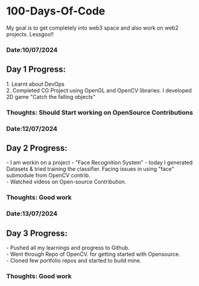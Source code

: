 # 100-Days-Of-Code
My goal is to get completely into web3 space and also work on web2 projects. Lessgoo!!
<h3> Date:10/07/2024</h3>
<h2>Day 1 Progress:</h2>
<p> 1. Learnt about DevOps <br>
2. Completed  CG Project using OpenGL and OpenCV libraries. I developed 2D game "Catch the falling objects" </p>

<h3> Thoughts: Should Start working on OpenSource Contributions</h3>

<h3> Date:12/07/2024</h3>
<h2>Day 2 Progress:</h2>
<p> - I am workin on a project - "Face Recognition System" - today I generated Datasets & tried training the classifier.
Facing issues in using "face" submodule from OpenCV contrib. <br>
- Watched videos on Open-source Contribution. </p>

<h3> Thoughts: Good work</h3>

<h3> Date:13/07/2024</h3>
<h2>Day 3 Progress:</h2>
<p>- Pushed all my learnings and progress to Github. <br>
- Went through Repo of OpenCV.
 for getting started with Opensource. <br>
- Cloned few portfolio repos and started to build mine. 
 </p>

<h3> Thoughts: Good work</h3>